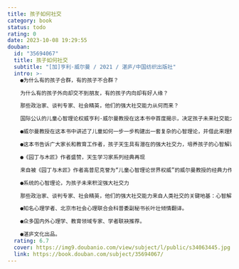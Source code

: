 ```yaml
---
title: 孩子如何社交
category: book
status: todo
rating: 0
date: 2023-10-08 19:29:55
douban:
  id: "35694067"
  title: 孩子如何社交
  subtitle: "[加]亨利·威尔曼 / 2021 / 湛庐/中国纺织出版社"
  intro: >-
    ●为什么有的孩子合群，有的孩子不合群？

    为什么有的孩子外向却交不到朋友，有的孩子内向却有好人缘？

    那些政治家、谈判专家、社会精英，他们的强大社交能力从何而来？

    国际公认的儿童心智理论权威亨利·威尔曼教授在这本书中首度揭示，决定孩子未来社交能力的关键，不是性格，不是情商，更没有技巧，而是每个孩子从出生起，就在不断发展的心智解读力。

    ●威尔曼教授在这本书中讲述了儿童如何一步一步构建出一套复杂的心智理论，并借此来理解人们说话、做事、思想和感觉。心智解读力是一种洞察别人内在心智状态，以及解读、表述和交流自己心智状态的能力，既是一种“思考他人”的方式，也是一种“思考自己“的方式，它能帮助孩子更好地与他人沟通、交朋友、合作、玩游戏和共情，是人类社交能力的关键基础。

    ●这本书告诉广大家长和教育工作者，孩子天生具有潜在的强大社交力，培养孩子的心智解读力，就像想象力、创造力一样重要。这项关键能力，是孩子未来驾驭社会的地基。

    ●《园丁与木匠》作者盛赞，天生学习家系列经典再现

    来自被《园丁与木匠》作者高普尼克誉为“儿童心智理论世界权威”的威尔曼教授的经典力作，继《园丁与木匠》《孩子如何学习》《孩子如何思考》之后，为广大父母呈现孩子的强大社交学习力。

    ●系统的心智理论，为孩子未来积淀强大社交力

    那些政治家、谈判专家、社会精英，他们的强大社交能力来自人类社交的关键地基：心智解读力。培养孩子的这项能力，就像想象力、创造力一样重要。而本书中给出了系统的方法，从3大行为判断孩子心智解读力，了解孩子心智发展的5个阶段，一步步抓住孩子的社交敏感期，为未来积淀强大的社交力。

    ●知名心理学者、北京市社会心理联合会科普委副秘书长叶壮倾情翻译。

    ●众多国内外心理学、教育领域专家、学者联袂推荐。

    ●湛庐文化出品。
  rating: 6.7
  cover: https://img9.doubanio.com/view/subject/l/public/s34063445.jpg
  link: https://book.douban.com/subject/35694067/
---
```


